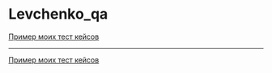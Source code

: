 # Levchenko_qa

[Пример моих тест кейсов](https://docs.google.com/spreadsheets/d/1pM3O0V4MoQmHPBsyoAoVMrhnfLhGr6FSdIXklUcZM4s/edit?usp=sharing)

---

[Пример моих тест кейсов](https://docs.google.com/spreadsheets/d/1q2TB9NTNkd57G-MDmx9Cnk-eMqSTlNbi-jvElO2gEos/edit?usp=sharing)
